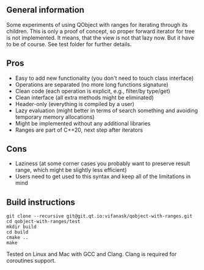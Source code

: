 ## General information
Some experiments of using QObject with ranges for iterating through its children. This is only a proof of concept, so proper forward iterator for tree is not implemented. It means, that the view is not that lazy now. But it have to be of course.
See test folder for further details.

## Pros
* Easy to add new functionality (you don't need to touch class interface)
* Operations are separated (no more long functions signature)
* Clean code (each operation is explicit, e.g., filter/by type/get)
* Clean interface (all extra methods might be eliminated)
* Header-only (everything is compiled by a user)
* Lazy evaluation (might better in terms of search something and avoiding temporary memory allocations)
* Might be implemented without any additional libraries
* Ranges are part of C++20, next step after iterators

## Cons
* Laziness (at some corner cases you probably want to preserve result range, which might be slightly less efficient)
* Users need to get used to this syntax and keep all of the limitations in mind

## Build instructions
```
git clone --recursive git@git.qt.io:vifanask/qobject-with-ranges.git
cd qobject-with-ranges/test
mkdir build
cd build
cmake ..
make
```

Tested on Linux and Mac with GCC and Clang. Clang is required for coroutines support.
